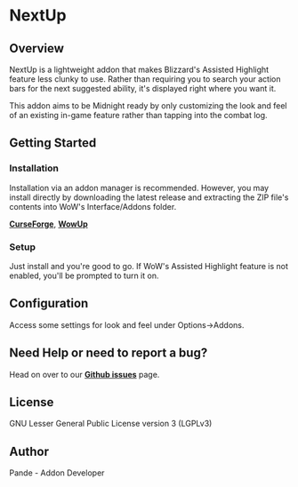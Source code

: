 # NextUp

## Overview
NextUp is a lightweight addon that makes Blizzard's Assisted Highlight feature less clunky to use. Rather than requiring you to search your action bars for the next suggested ability, it's displayed right where you want it.

This addon aims to be Midnight ready by only customizing the look and feel of an existing in-game feature rather than tapping into the combat log.

## Getting Started

### Installation
Installation via an addon manager is recommended. However, you may install directly by downloading the latest release and extracting the ZIP file's contents into WoW's Interface/Addons folder.

[**CurseForge**](https://www.curseforge.com/download), [**WowUp**](https://wowup.io/)

### Setup
Just install and you're good to go. If WoW's Assisted Highlight feature is not enabled, you'll be prompted to turn it on.

## Configuration
Access some settings for look and feel under Options->Addons.

## Need Help or need to report a bug?
Head on over to our [**Github issues**](https://github.com/pande2929/OBC/issues) page.

## License
GNU Lesser General Public License version 3 (LGPLv3)

## Author
Pande - Addon Developer